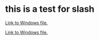 # this is a test for slash

[Link to Windows file.](\\Projects\Gauntlet\CSIGauntletVsCode\node_modules\mocha\images\error.png)


[Link to Windows file.](\\\\Projects\Gauntlet\CSIGauntletVsCode\node_modules\mocha\images\error.png)
